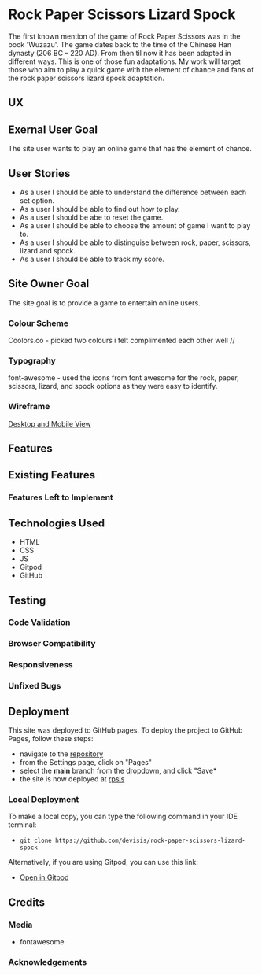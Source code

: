 # Rock Paper Scissors Lizard Spock

The first known mention of the game of Rock Paper Scissors was in the book 'Wuzazu'. The game dates back to the time of the Chinese Han dynasty (206 BC – 220 AD). From then til now it has been adapted in different ways. This is one of those fun adaptations. My work will target those who aim to play a quick game with the element of chance and fans of the rock paper scissors lizard spock adaptation.

## UX

## Exernal User Goal
The site user wants to play an online game that has the element of chance.

## User Stories
- As a user I should be able to understand the difference between each set option.
- As a user I should be able to find out how to play.
- As a user I should be abe to reset the game.
- As a user I should be able to choose the amount of game I want to play to.
- As a user I should be able to distinguise between rock, paper, scissors, lizard and spock.
- As a user I should be able to track my score.

## Site Owner Goal
The site goal is to provide a game to entertain online users.

### Colour Scheme
Coolors.co - picked two colours i felt complimented each other well // 

### Typography
font-awesome - used the icons from font awesome for the rock, paper, scissors, lizard, and spock options as they were easy to identify.

### Wireframe

[Desktop and Mobile View](https://i.imgur.com/vY4LbPr.png)

## Features 

## Existing Features

### Features Left to Implement

## Technologies Used
 - HTML
 - CSS
 - JS
 - Gitpod
 - GitHub
 
## Testing 

### Code Validation

### Browser Compatibility

### Responsiveness

### Unfixed Bugs

## Deployment

This site was deployed to GitHub pages. To deploy the project to GitHub Pages, follow these steps:
- navigate to the [repository](https://github.com/devisis/rock-paper-scissors-lizard-spock)
- from the Settings page, click on "Pages"
- select the **main** branch from the dropdown, and click "Save*
- the site is now deployed at [rpsls](rpsls)

### Local Deployment

To make a local copy, you can type the following command in your IDE terminal:
- `git clone https://github.com/devisis/rock-paper-scissors-lizard-spock`

Alternatively, if you are using Gitpod, you can use this link:
- [Open in Gitpod](https://gitpod.io/#https://github.com/devisis/rock-paper-scissors-lizard-spock)

## Credits

### Media
- fontawesome

### Acknowledgements